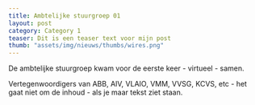 ```yaml
---
title: Ambtelijke stuurgroep 01
layout: post
category: Category 1
teaser: Dit is een teaser text voor mijn post
thumb: "assets/img/nieuws/thumbs/wires.png"
---
```

De ambtelijke stuurgroep kwam voor de eerste keer - virtueel - samen.

Vertegenwoordigers van ABB, AIV, VLAIO, VMM, VVSG, KCVS, etc - het gaat niet om de inhoud - als je maar tekst ziet staan.

